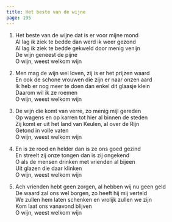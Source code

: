 ```yaml
---
title: Het beste van de wijne
page: 195
---  
```


1.  Het beste van de wijne dat is er voor mijne mond  
Al lag ik ziek te bedde dan werd ik weer gezond  
Al lag ik ziek te bedde gekweld door menig venijn  
De wijn geneest de pijne  
O wijn, weest welkom wijn  

2. Men mag de wijn wel loven, zij is er het prijzen waard  
En ook de schone vrouwen die zijn er naar onzen aard  
Ik heb er nog meer te doen dan enkel dit glaasje klein  
Daarom wil ik ze roemen  
O wijn, weest welkom wijn  


3. De wijn die komt van verre, zo menig mijl gereden  
Op wagens en op karren tot hier al binnen de steden  
Zij komt er uit het land van Keulen, al over de Rijn  
Getond in volle vaten  
O wijn, weest welkom wijn  


4. En is ze rood en helder dan is ze ons goed gezind  
En streelt zij onze tongen dan is zij ongekend  
O als de mensen drinken met vrienden al bijeen  
Uit glazen die daar klinken  
O wijn, weest welkom wijn  


5. Ach vrienden hebt geen zorgen, al hebben wij nu geen geld  
De waard zal ons wel borgen, zo heeft hij mij verteld  
We zullen hem laten schenken en vrolijk zullen we zijn  
Kom laat ons vanavond blijven  
O wijn, weest welkom wijn  